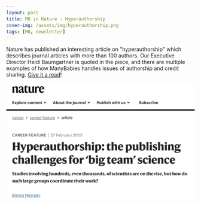 ```yaml
---
layout: post
title: MB in Nature - Hyperauthorship
cover-img: /assets/img/hyperauthorship.png
tags: [MB, newsletter]
---
```


Nature has published an interesting article on "hyperauthorship" which describes journal articles with more than 100 authors. Our Executive Director Heidi Baumgartner is quoted in the piece, and there are multiple examples of how ManyBabies handles issues of authorship and credit sharing. [Give it a read](https://www.nature.com/articles/d41586-023-00575-3)!
<br>

<a href="https://www.nature.com/articles/d41586-023-00575-3"><img src="/assets/img/hyperauthorship.png"></a>